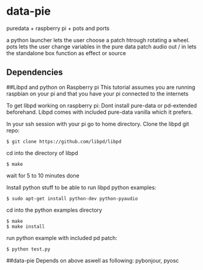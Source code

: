 data-pie
========

puredata + raspberry pi + pots and ports


a python launcher lets the user choose a patch htrough rotating a wheel.
pots lets the user change variables in the pure data patch
audio out / in lets the standalone box function as effect or source

Dependencies
--------------------------------

##Libpd and python on Raspberry pi
This tutorial assumes you are running raspbian on your pi
and that you have your pi connected to the internets

To get libpd working on raspberry pi:
Dont install pure-data or pd-extended beforehand. 
Libpd comes with included pure-data vanilla which it prefers.

In your ssh session with your pi go to home directory.
Clone the libpd git repo:
```
$ git clone https://github.com/libpd/libpd
```
cd into the directory of libpd
```
$ make
```
wait for 5 to 10 minutes
done

Install python stuff to be able to run libpd python examples:
```
$ sudo apt-get install python-dev python-pyaudio
```
cd into the python examples directory 
```
$ make 
$ make install
```
run python example with included pd patch:
```
$ python test.py
```

##data-pie
Depends on above aswell as following:
pybonjour, pyosc
